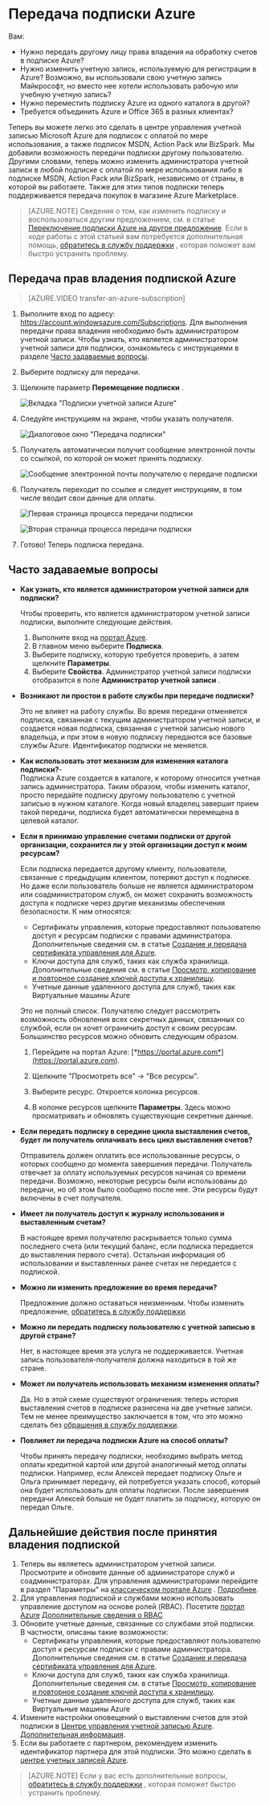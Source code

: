 <properties
   pageTitle="Передача подписки Azure| Microsoft Azure"
   description="Передача подписки Azure другому пользователю и часто задаваемые вопросы об этой процедуре."
   services=""
   documentationCenter=""
   authors="genlin"
   manager="stevenpo"
   editor=""
   tags="billing,top-support-issue"/>

<tags
   ms.service="billing"
   ms.workload="na"
   ms.tgt_pltfrm="na"
   ms.devlang="na"
   ms.topic="article"
   ms.date="10/10/2016"
   ms.author="genli"/>


# <a name="transferring-ownership-of-an-azure-subscription"></a>Передача подписки Azure

Вам:

- Нужно передать другому лицу права владения на обработку счетов в подписке Azure?
- Нужно изменить учетную запись, используемую для регистрации в Azure? Возможно, вы использовали свою учетную запись Майкрософт, но вместо нее хотели использовать рабочую или учебную учетную запись?
- Нужно переместить подписку Azure из одного каталога в другой?
- Требуется объединить Azure и Office 365 в разных клиентах?

Теперь вы можете легко это сделать в центре управления учетной записью Microsoft Azure для подписок с оплатой по мере использования, а также подписок MSDN, Action Pack или BizSpark.  Мы добавили возможность передачи подписки другому пользователю. Другими словами, теперь можно изменить администратора учетной записи в любой подписке с оплатой по мере использования либо в подписке MSDN, Action Pack или BizSpark, независимо от страны, в которой вы работаете. Также для этих типов подписки теперь поддерживается передача покупок в магазине Azure Marketplace.

> [AZURE.NOTE] Сведения о том, как изменить подписку и воспользоваться другим предложением, см. в статье [Переключение подписки Azure на другое предложение](billing-how-to-switch-azure-offer.md). Если в ходе работы с этой статьей вам потребуется дополнительная помощь, [обратитесь в службу поддержки](https://portal.azure.com/?#blade/Microsoft_Azure_Support/HelpAndSupportBlade) , которая поможет вам быстро устранить проблему.

## <a name="how-to-transfer-ownership-of-an-azure-subscription"></a>Передача прав владения подпиской Azure

> [AZURE.VIDEO transfer-an-azure-subscription]

1.  Выполните вход по адресу: <https://account.windowsazure.com/Subscriptions>. Для выполнения передачи права владения необходимо быть администратором учетной записи. Чтобы узнать, кто является администратором учетной записи для подписки, ознакомьтесь с инструкциями в разделе [Часто задаваемые вопросы](#faq).

2.  Выберите подписку для передачи.

3.  Щелкните параметр **Перемещение подписки** .

    ![Вкладка "Подписки учетной записи Azure"](./media/billing-subscription-transfer/image1.png)

4.  Следуйте инструкциям на экране, чтобы указать получателя.

    ![Диалоговое окно "Передача подписки"](./media/billing-subscription-transfer/image2.PNG)

5.  Получатель автоматически получит сообщение электронной почты со ссылкой, по которой он может принять подписку.

    ![Сообщение электронной почты получателю о передаче подписки](./media/billing-subscription-transfer/image3.png)

6.  Получатель переходит по ссылке и следует инструкциям, в том числе вводит свои данные для оплаты.

    ![Первая страница процесса передачи подписки](./media/billing-subscription-transfer/image4.png)

    ![Вторая страница процесса передачи подписки](./media/billing-subscription-transfer/image5.png)

7. Готово! Теперь подписка передана.

<a id="faq"></a>
## <a name="frequently-asked-questions-(faq)"></a>Часто задаваемые вопросы

-   **Как узнать, кто является администратором учетной записи для подписки?**

    Чтобы проверить, кто является администратором учетной записи подписки, выполните следующие действия.

    1. Выполните вход на [портал Azure](https://portal.azure.com).
    2. В главном меню выберите **Подписка**.
    3. Выберите подписку, которую требуется проверить, а затем щелкните **Параметры**.
    4. Выберите **Свойства**. Администратор учетной записи подписки отобразится в поле **Администратор учетной записи** .  

-   **Возникают ли простои в работе службы при передаче подписки?**

    Это не влияет на работу службы. Во время передачи отменяется подписка, связанная с текущим администратором учетной записи, и создается новая подписка, связанная с учетной записью нового владельца, и при этом в новую подписку передаются все базовые службы Azure. Идентификатор подписки не меняется.

-   **Как использовать этот механизм для изменения каталога подписки?**-   
    Подписка Azure создается в каталоге, к которому относится учетная запись администратора. Таким образом, чтобы изменить каталог, просто передайте подписку другому пользователю с учетной записью в нужном каталоге. Когда новый владелец завершит прием такой передачи, подписка будет автоматически перемещена в целевой каталог.

-   **Если я принимаю управление счетами подписки от другой организации, сохранится ли у этой организации доступ к моим ресурсам?**

    Если подписка передается другому клиенту, пользователи, связанные с предыдущим клиентом, потеряют доступ к подписке. Но даже если пользователь больше не является администратором или соадминистратором служб, он может сохранить возможность доступа к подписке через другие механизмы обеспечения безопасности. К ним относятся:
    - Сертификаты управления, которые предоставляют пользователю доступ к ресурсам подписки с правами администратора. Дополнительные сведения см. в статье [Создание и передача сертификата управления для Azure](https://msdn.microsoft.com/library/azure/gg551722.aspx).
    -   Ключи доступа для служб, таких как служба хранилища. Дополнительные сведения см. в статье [Просмотр, копирование и повторное создание ключей доступа к хранилищу](storage-create-storage-account.md#view-copy-and-regenerate-storage-access-keys).
    -   Учетные данные удаленного доступа для служб, таких как Виртуальные машины Azure

    Это не полный список. Получателю следует рассмотреть возможность обновления всех секретных данных, связанных со службой, если он хочет ограничить доступ к своим ресурсам. Большинство ресурсов можно обновить следующим образом.

    1.   Перейдите на портал Azure: [*https://portal.azure.com*](https://portal.azure.com).

    2.    Щелкните "Просмотреть все" -&gt; "Все ресурсы".

    3.    Выберите ресурс. Откроется колонка ресурсов.

    4.    В колонке ресурсов щелкните **Параметры**. Здесь можно просматривать и обновлять существующие секретные данные.


-   **Если передать подписку в середине цикла выставления счетов, будет ли получатель оплачивать весь цикл выставления счетов?**

    Отправитель должен оплатить все использованные ресурсы, о которых сообщено до момента завершения передачи. Получатель отвечает за оплату используемых ресурсов начиная со времени передачи. Возможно, некоторые ресурсы были использованы до передачи, но об этом было сообщено после нее. Эти ресурсы будут включены в счет получателя.

-   **Имеет ли получатель доступ к журналу использования и выставленным счетам?**

    В настоящее время получателю раскрывается только сумма последнего счета (или текущий баланс, если подписка передается до выставления первого счета). Остальная информация об использовании и выставленных ранее счетах не передается с подпиской.

-   **Можно ли изменить предложение во время передачи?**

    Предложение должно оставаться неизменным. Чтобы изменить предложение, [обратитесь в службу поддержки](http://go.microsoft.com/fwlink/?LinkID=619338).

-   **Можно ли передать подписку пользователю с учетной записью в другой стране?**

    Нет, в настоящее время эта услуга не поддерживается. Учетная запись пользователя-получателя должна находиться в той же стране.

-   **Может ли получатель использовать механизм изменения оплаты?**

    Да. Но в этой схеме существуют ограничения: теперь история выставления счетов в подписке разнесена на две учетные записи. Тем не менее преимущество заключается в том, что это можно сделать без [обращения в службу поддержки](http://go.microsoft.com/fwlink/?LinkID=619338).

-   **Повлияет ли передача подписки Azure на способ оплаты?**

    Чтобы принять передачу подписки, необходимо выбрать метод оплаты кредитной картой или другой аналогичный метод оплаты подписки. Например, если Алексей передает подписку Ольге и Ольга принимает передачу, ей потребуется указать способ, который она будет использовать для оплаты подписки. После завершения передачи Алексей больше не будет платить за подписку, которую он передал Ольге.

## <a name="next-steps-after-accepting-ownership-of-a-subscription"></a>Дальнейшие действия после принятия владения подпиской

1. Теперь вы являетесь администратором учетной записи. Просмотрите и обновите данные об администраторе служб и соадминистраторах. Для управления администраторами перейдите в раздел "Параметры" на [классическом портале Azure](https://manage.windowsazure.com) . [Подробнее](http://go.microsoft.com/fwlink/?LinkID=533293).
2. Для управления подпиской и службами можно использовать управление доступом на основе ролей (RBAC). Посетите [портал Azure](https://portal.azure.com) [Дополнительные сведения о RBAC](http://go.microsoft.com/fwlink/?LinkID=544802)
3. Обновите учетные данные, связанные со службами этой подписки. В частности, описаны такие возможности:
    - Сертификаты управления, которые предоставляют пользователю доступ к ресурсам подписки с правами администратора. Дополнительные сведения см. в статье [Создание и передача сертификата управления для Azure](https://msdn.microsoft.com/library/azure/gg551722.aspx).
    -   Ключи доступа для служб, таких как служба хранилища. Дополнительные сведения см. в статье [Просмотр, копирование и повторное создание ключей доступа к хранилищу](storage-create-storage-account.md#view-copy-and-regenerate-storage-access-keys).
    -   Учетные данные удаленного доступа для служб, таких как Виртуальные машины Azure
4. Измените настройки оповещений о выставлении счетов для этой подписки в [Центре управления учетной записью Azure](https://account.windowsazure.com/Subscriptions). [Дополнительная информация](http://go.microsoft.com/fwlink/?LinkID=533292).
5.  Если вы работаете с партнером, рекомендуем изменить идентификатор партнера для этой подписки. Это можно сделать в [центре учетных записей Azure](https://account.windowsazure.com/Subscriptions).

> [AZURE.NOTE] Если у вас есть дополнительные вопросы, [обратитесь в службу поддержки](https://portal.azure.com/?#blade/Microsoft_Azure_Support/HelpAndSupportBlade) , которая поможет быстро устранить проблему.



<!--HONumber=Oct16_HO2-->


